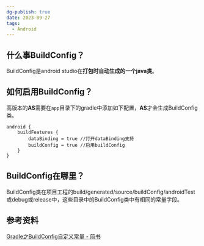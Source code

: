 ```yaml
---
dg-publish: true
date: 2023-09-27
tags:
  - Android
---
```

## 什么事BuildConfig？
BuildConfig是android studio在**打包时自动生成的一个java类**。

## 如何启用BuildConfig？
高版本的**AS**需要在`app`目录下的gradle中添加如下配置，**AS**才会生成BuildConfig类。
```
android {
	buildFeatures {  
	    dataBinding = true //打开dataBinding支持  
	    buildConfig = true //启用buildConfig  
	}
}
```


## BuildConfig在哪里？
BuildConfig类在项目工程的build/generated/source/buildConfig/androidTest或debug或release中，这些目录中的BuildConfig类中有相同的常量字段。

## 参考资料
[Gradle之BuildConfig自定义常量 - 简书](https://www.jianshu.com/p/274c9d95cf76)
